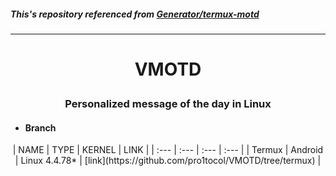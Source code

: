 ##### This's repository referenced from [Generator/termux-motd](https://github.com/Generator/termux-motd/tree/master)

---

# <p align="center"> VMOTD </p>
### <p align="center"> Personalized message of the day in Linux </p>

- #### Branch
<p align="center">
| NAME | TYPE | KERNEL | LINK |
| :--- | :--- | :--- | :--- |
| Termux | Android | Linux 4.4.78* | [link](https://github.com/pro1tocol/VMOTD/tree/termux) |

</p>
